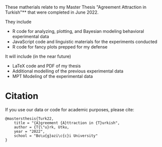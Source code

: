 These matherials relate to my Master Thesis "Agreement Attraction in Turkish"** that were completed in June 2022.

They include 

- R code for analyzing, plotting, and Bayesian modeling behavioral experimental data
- JavaScript code and linguistic materials for the experiments conducted
- R code for fancy plots prepped for my defense

It will include (in the near future)

- LaTeX code and PDF of my thesis
- Additional modelling of the previous experimental data
- MPT Modeling of the experimental data


# Citation

If you use our data or code for academic purposes, please cite:

```
@mastersthesis{Turk22,
    title = "{A}greement {A}ttraction in {T}urkish",
    author = {T{\"u}rk, Utku,
    year = "2022",
    school = "Bo\u{g}azi\c{c}i University"
}
```
